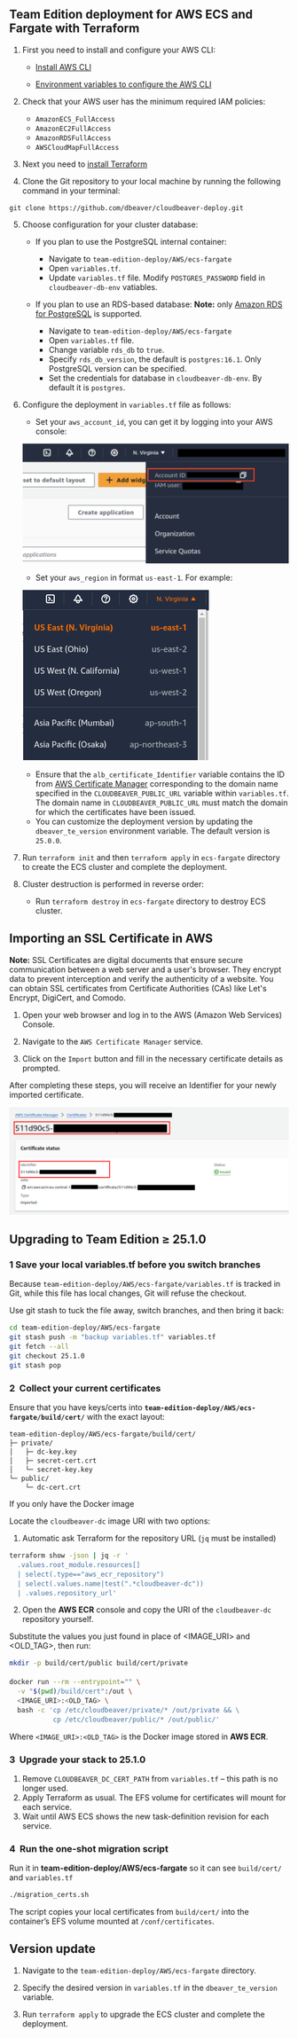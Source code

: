 ## Team Edition deployment for AWS ECS and Fargate with Terraform

1. First you need to install and configure your AWS CLI:

   - [Install AWS CLI](https://docs.aws.amazon.com/cli/v1/userguide/cli-chap-install.html)

   - [Environment variables to configure the AWS CLI](https://docs.aws.amazon.com/cli/latest/userguide/cli-configure-envvars.html)

2. Check that your AWS user has the minimum required IAM policies:

   - `AmazonECS_FullAccess`
   - `AmazonEC2FullAccess`
   - `AmazonRDSFullAccess`
   - `AWSCloudMapFullAccess`

3. Next you need to [install Terraform](https://developer.hashicorp.com/terraform/install)

4. Clone the Git repository to your local machine by running the following command in your terminal:
```
git clone https://github.com/dbeaver/cloudbeaver-deploy.git
```
5. Choose configuration for your cluster database:
   - If you plan to use the PostgreSQL internal container:
     - Navigate to `team-edition-deploy/AWS/ecs-fargate`  
     - Open `variables.tf`.
     - Update `variables.tf` file. Modify `POSTGRES_PASSWORD` field in `cloudbeaver-db-env` vatiables.

   - If you plan to use an RDS-based database:
 **Note:** only [Amazon RDS for PostgreSQL](https://aws.amazon.com/rds/postgresql/) is supported.
      - Navigate to `team-edition-deploy/AWS/ecs-fargate`  
      - Open `variables.tf` file.  
      - Change variable `rds_db` to `true`.
      - Specify `rds_db_version`, the default is `postgres:16.1`. Only PostgreSQL version can be specified.  
      - Set the credentials for database in `cloudbeaver-db-env`. By default it is `postgres`.

6. Configure the deployment in `variables.tf` file as follows:  
   - Set your `aws_account_id`, you can get it by logging into your AWS console:

   ![Accoun ID](images/account-id.png)

   - Set your `aws_region` in format `us-east-1`. For example:

   ![Region](images/region.png)

   - Ensure that the `alb_certificate_Identifier` variable contains the ID from [AWS Certificate Manager](#importing-an-ssl-certificate-in-aws) corresponding to the domain name specified   in the `CLOUDBEAVER_PUBLIC_URL` variable within `variables.tf`. The domain name in `CLOUDBEAVER_PUBLIC_URL` must match the domain for which the certificates have been issued.
   - You can customize the deployment version by updating the `dbeaver_te_version` environment variable. The default version is `25.0.0`.

7. Run `terraform init` and then `terraform apply` in `ecs-fargate` directory to create the ECS cluster and complete the deployment.

8. Cluster destruction is performed in reverse order:
    - Run `terraform destroy` in `ecs-fargate` directory to destroy ECS cluster.

## Importing an SSL Certificate in AWS

   **Note:** SSL Certificates are digital documents that ensure secure communication between a web server and a user's browser. They encrypt data to prevent interception and verify the authenticity of a website. You can obtain SSL certificates from Certificate Authorities (CAs) like Let's Encrypt, DigiCert, and Comodo.

   1. Open your web browser and log in to the AWS (Amazon Web Services) Console.  

   2. Navigate to the `AWS Certificate Manager` service.  

   3. Click on the `Import` button and fill in the necessary certificate details as prompted.  

   After completing these steps, you will receive an Identifier for your newly imported certificate.

   ![Identifier](images/identifier.png)

## Upgrading to Team Edition ≥ 25.1.0

### 1 Save your local variables.tf before you switch branches

Because `team-edition-deploy/AWS/ecs-fargate/variables.tf` is tracked in Git, while this file has local changes, Git will refuse the checkout.

Use git stash to tuck the file away, switch branches, and then bring it back:
```bash
cd team-edition-deploy/AWS/ecs-fargate
git stash push -m "backup variables.tf" variables.tf
git fetch --all
git checkout 25.1.0 
git stash pop
```
### 2  Collect your current certificates
Ensure that you have keys/certs into **`team-edition-deploy/AWS/ecs-fargate/build/cert/`** with the exact layout:
```
team-edition-deploy/AWS/ecs-fargate/build/cert/
├─ private/
│   ├─ dc-key.key
│   ├─ secret-cert.crt
│   └─ secret-key.key
└─ public/
    └─ dc-cert.crt
```
If you only have the Docker image

Locate the `cloudbeaver-dc` image URI with two options:
1. Automatic ask Terraform for the repository URL (`jq` must be installed)
```bash
terraform show -json | jq -r '
  .values.root_module.resources[]
  | select(.type=="aws_ecr_repository")
  | select(.values.name|test(".*cloudbeaver-dc"))
  | .values.repository_url'
```  
2. Open the **AWS ECR** console and copy the URI of the `cloudbeaver-dc` repository yourself.

Substitute the values you just found in place of <IMAGE_URI> and <OLD_TAG>, then run:
```bash
mkdir -p build/cert/public build/cert/private

docker run --rm --entrypoint="" \
  -v "$(pwd)/build/cert":/out \
  <IMAGE_URI>:<OLD_TAG> \
  bash -c 'cp /etc/cloudbeaver/private/* /out/private && \
           cp /etc/cloudbeaver/public/* /out/public/'
```
Where `<IMAGE_URI>:<OLD_TAG>` is the Docker image stored in **AWS ECR**.

### 3  Upgrade your stack to 25.1.0
1. Remove `CLOUDBEAVER_DC_CERT_PATH` from `variables.tf` – this path is no longer used.
2. Apply Terraform as usual. The EFS volume for certificates will mount for each service.
3. Wait until AWS ECS shows the new task-definition revision for each service.

### 4  Run the one‑shot migration script
Run it in **team-edition-deploy/AWS/ecs-fargate** so it can see `build/cert/` and `variables.tf`  
```bash
./migration_certs.sh
```
The script copies your local certificates from `build/cert/` into the container’s EFS volume mounted at `/conf/certificates`. 

## Version update

1. Navigate to the `team-edition-deploy/AWS/ecs-fargate` directory.

2. Specify the desired version in  `variables.tf` in the `dbeaver_te_version` variable.

3. Run `terraform apply` to upgrade the ECS cluster and complete the deployment.
